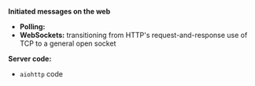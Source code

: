 
**Initiated messages on the web**
- **Polling:** 
- **WebSockets:** transitioning from HTTP's request-and-response use of TCP to a general open socket

**Server code:**
- `aiohttp` code 